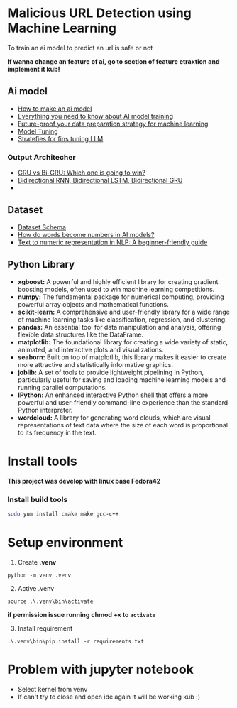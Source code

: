 # Malicious URL Detection using Machine Learning

To train an ai model to predict an url is safe or not

**If wanna change an feature of ai, go to section of feature etraxtion and implement it kub!**

## Ai model

- [How to make an ai model](https://www.netguru.com/blog/how-to-make-an-ai-model)
- [Everything you need to know about AI model training](https://www.labellerr.com/blog/everything-you-need-to-know-about-ai-model-training/) 
- [Future-proof your data preparation strategy for machine learning](https://www.kellton.com/kellton-tech-blog/future-proof-your-data-preparation-strategy-for-machine-learning)
- [Model Tuning](https://www.ibm.com/think/topics/model-tuning)
- [Stratefies for fins tuning LLM](https://www.capellasolutions.com/blog/strategies-for-fine-tuning-large-language-models)

### Output Architecher
- [GRU vs Bi-GRU: Which one is going to win?](https://vtiya.medium.com/gru-vs-bi-gru-which-one-is-going-to-win-58a45ede5fba)
- [Bidirectional RNN, Bidirectional LSTM, Bidirectional GRU](https://medium.com/@abhishekjainindore24/bidirectional-rnn-bidirectional-lstm-bidirectional-gru-dba4476c98bc)
- 

## Dataset

- [Dataset Schema](https://www.opendatasoft.com/en/glossary/dataset-schema/)
- [How do words become numbers in AI models?](https://medium.com/@rgalvg/how-do-words-become-numbers-in-ai-models-3d399dbcbb79)
- [Text to numeric representation in NLP: A beginner-friendly guide](https://medium.com/@ketan.patel_46870/text-to-numeric-representation-in-nlp-a-beginner-friendly-guide-9e68c8f8d07c)

## Python Library

*   **xgboost:** A powerful and highly efficient library for creating gradient boosting models, often used to win machine learning competitions.
*   **numpy:** The fundamental package for numerical computing, providing powerful array objects and mathematical functions.
*   **scikit-learn:** A comprehensive and user-friendly library for a wide range of machine learning tasks like classification, regression, and clustering.
*   **pandas:** An essential tool for data manipulation and analysis, offering flexible data structures like the DataFrame.
*   **matplotlib:** The foundational library for creating a wide variety of static, animated, and interactive plots and visualizations.
*   **seaborn:** Built on top of matplotlib, this library makes it easier to create more attractive and statistically informative graphics.
*   **joblib:** A set of tools to provide lightweight pipelining in Python, particularly useful for saving and loading machine learning models and running parallel computations.
*   **IPython:** An enhanced interactive Python shell that offers a more powerful and user-friendly command-line experience than the standard Python interpreter.
*   **wordcloud:** A library for generating word clouds, which are visual representations of text data where the size of each word is proportional to its frequency in the text.

# Install tools
**This project was develop with linux base Fedora42**

### Install build tools

```bash
sudo yum install cmake make gcc-c++
```

# Setup environment

1. Create **.venv**
```
python -m venv .venv
```

2. Active .venv
```
source .\.venv\bin\activate
```

**if permission issue running chmod +x to `activate`**

3. Install requirement
```
.\.venv\bin\pip install -r requirements.txt
```

# Problem with jupyter notebook

- Select kernel from venv
- If can't try to close and open ide again it will be working kub :)